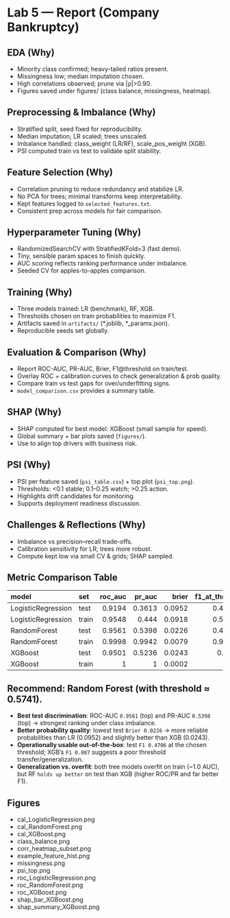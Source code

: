 # Lab 5 — Report (Company Bankruptcy)

## EDA (Why)
- Minority class confirmed; heavy-tailed ratios present.
- Missingness low; median imputation chosen.
- High correlations observed; prune via |ρ|>0.90.
- Figures saved under figures/ (class balance, missingness, heatmap).

## Preprocessing & Imbalance (Why)
- Stratified split, seed fixed for reproducibility.
- Median imputation; LR scaled; trees unscaled.
- Imbalance handled: class_weight (LR/RF), scale_pos_weight (XGB).
- PSI computed train vs test to validate split stability.

## Feature Selection (Why)
- Correlation pruning to reduce redundancy and stabilize LR.
- No PCA for trees; minimal transforms keep interpretability.
- Kept features logged to `selected_features.txt`.
- Consistent prep across models for fair comparison.

## Hyperparameter Tuning (Why)
- RandomizedSearchCV with StratifiedKFold=3 (fast demo).
- Tiny, sensible param spaces to finish quickly.
- AUC scoring reflects ranking performance under imbalance.
- Seeded CV for apples-to-apples comparison.

## Training (Why)
- Three models trained: LR (benchmark), RF, XGB.
- Thresholds chosen on train probabilities to maximize F1.
- Artifacts saved in `artifacts/` (*.joblib, *_params.json).
- Reproducible seeds set globally.

## Evaluation & Comparison (Why)
- Report ROC-AUC, PR-AUC, Brier, F1@threshold on train/test.
- Overlay ROC + calibration curves to check generalization & prob quality.
- Compare train vs test gaps for over/underfitting signs.
- `model_comparison.csv` provides a summary table.

## SHAP (Why)
- SHAP computed for best model: XGBoost (small sample for speed).
- Global summary + bar plots saved (`figures/`).
- Use to align top drivers with business risk.

## PSI (Why)
- PSI per feature saved (`psi_table.csv`) + top plot (`psi_top.png`).
- Thresholds: <0.1 stable; 0.1–0.25 watch; >0.25 action.
- Highlights drift candidates for monitoring.
- Supports deployment readiness discussion.

## Challenges & Reflections (Why)
- Imbalance vs precision–recall trade-offs.
- Calibration sensitivity for LR; trees more robust.
- Compute kept low via small CV & grids; SHAP sampled.

## Metric Comparison Table

| model              | set   |   roc_auc |   pr_auc |   brier |   f1_at_thresh |   threshold |
|:-------------------|:------|----------:|---------:|--------:|---------------:|------------:|
| LogisticRegression | test  |    0.9194 |   0.3613 |  0.0952 |         0.4082 |      0.9174 |
| LogisticRegression | train |    0.9548 |   0.444  |  0.0918 |         0.5112 |      0.9174 |
| RandomForest       | test  |    0.9561 |   0.5398 |  0.0226 |         0.4706 |      0.5741 |
| RandomForest       | train |    0.9998 |   0.9942 |  0.0079 |         0.9805 |      0.5741 |
| XGBoost            | test  |    0.9501 |   0.5236 |  0.0243 |         0.087  |      0.9889 |
| XGBoost            | train |    1      |   1      |  0.0002 |         1      |      0.9889 |

## Recommend: Random Forest (with threshold ≈ 0.5741).

- **Best test discrimination**: ROC-AUC `0.9561` (top) and PR-AUC `0.5398` (top) → strongest ranking under class imbalance.
- **Better probability quality**: lowest test `Brier 0.0226` → more reliable probabilities than LR (0.0952) and slightly better than XGB (0.0243).
- **Operationally usable out-of-the-box**: test `F1 0.4706` at the chosen threshold; XGB’s `F1 0.087` suggests a poor threshold transfer/generalization.
- **Generalization vs. overfit**: both tree models overfit on train (~1.0 AUC), but RF `holds up better` on test than XGB (higher ROC/PR and far better F1).

## Figures
- cal_LogisticRegression.png
- cal_RandomForest.png
- cal_XGBoost.png
- class_balance.png
- corr_heatmap_subset.png
- example_feature_hist.png
- missingness.png
- psi_top.png
- roc_LogisticRegression.png
- roc_RandomForest.png
- roc_XGBoost.png
- shap_bar_XGBoost.png
- shap_summary_XGBoost.png